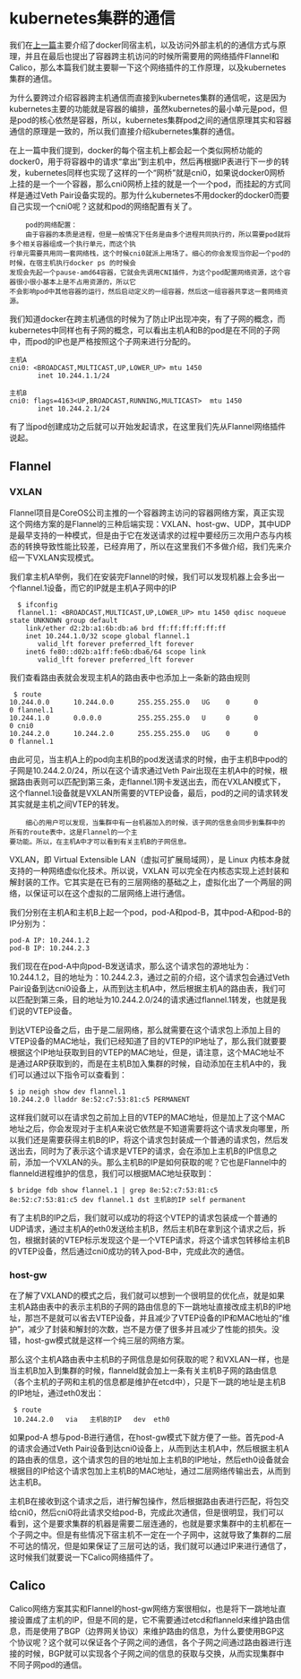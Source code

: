 # kubernetes集群的通信
我们在[上一篇](./kubernetes_network_01.md)主要介绍了docker同宿主机，以及访问外部主机的的通信方式与原理，并且在最后也提出了容器跨主机访问的时候所需要用的网络插件Flannel和Calico，那么本篇我们就主要聊一下这个网络插件的工作原理，以及kubernetes集群的通信。

为什么要跨过介绍容器跨主机通信而直接到kubernetes集群的通信呢，这是因为kubernetes主要的功能就是容器的编排，虽然kubernetes的最小单元是pod，但是pod的核心依然是容器，所以，kubernetes集群pod之间的通信原理其实和容器通信的原理是一致的，所以我们直接介绍kubernetes集群的通信。

在上一篇中我们提到，docker的每个宿主机上都会起一个类似网桥功能的docker0，用于将容器中的请求“拿出”到主机中，然后再根据IP表进行下一步的转发，kubernetes同样也实现了这样的一个“网桥”就是cni0，如果说docker0网桥上挂的是一个一个容器，那么cni0网桥上挂的就是一个一个pod，而挂起的方式同样是通过Veth Pair设备实现的。那为什么kubernetes不用docker的docker0而要自己实现一个cni0呢？这就和pod的网络配置有关了。

```
    pod的网络配置：
    由于容器的本质是进程，但是一般情况下任务是由多个进程共同执行的，所以需要pod就将多个相关容器组成一个执行单元，而这个执
行单元需要共用同一套网络栈，这个时候cni0就派上用场了。细心的你会发现当你起一个pod的时候，在宿主机执行docker ps 的时候会
发现会先起一个pause-amd64容器，它就会先调用CNI插件，为这个pod配置网络资源，这个容器很小很小基本上是不占用资源的，所以它
不会影响pod中其他容器的运行，然后启动定义的一组容器，然后这一组容器共享这一套网络资源。
```

我们知道docker在跨主机通信的时候为了防止IP出现冲突，有了子网的概念，而kubernetes中同样也有子网的概念，可以看出主机A和B的pod是在不同的子网中，而pod的IP也是严格按照这个子网来进行分配的。

```
主机A
cni0: <BROADCAST,MULTICAST,UP,LOWER_UP> mtu 1450 
       inet 10.244.1.1/24 
                   
主机B
cni0: flags=4163<UP,BROADCAST,RUNNING,MULTICAST>  mtu 1450
       inet 10.244.2.1/24  
```
有了当pod创建成功之后就可以开始发起请求，在这里我们先从Flannel网络插件说起。
## Flannel
### VXLAN
Flannel项目是CoreOS公司主推的一个容器跨主访问的容器网络方案，真正实现这个网络方案的是Flannel的三种后端实现：VXLAN、host-gw、UDP，其中UDP是最早支持的一种模式，但是由于它在发送请求的过程中要经历三次用户态与内核态的转换导致性能比较差，已经弃用了，所以在这里我们不多做介绍，我们先来介绍一下VXLAN实现模式。

我们拿主机A举例，我们在安装完Flannel的时候，我们可以发现机器上会多出一个flannel.1设备，而它的IP就是主机A子网中的IP

```
  $ ifconfig
  flannel.1: <BROADCAST,MULTICAST,UP,LOWER_UP> mtu 1450 qdisc noqueue state UNKNOWN group default
    link/ether d2:2b:a1:6b:db:a6 brd ff:ff:ff:ff:ff:ff
    inet 10.244.1.0/32 scope global flannel.1
       valid_lft forever preferred_lft forever
    inet6 fe80::d02b:a1ff:fe6b:dba6/64 scope link
       valid_lft forever preferred_lft forever
```
我们查看路由表就会发现主机A的路由表中也添加上一条新的路由规则

```
 $ route
10.244.0.0      10.244.0.0      255.255.255.0   UG    0      0        0 flannel.1
10.244.1.0      0.0.0.0         255.255.255.0   U     0      0        0 cni0
10.244.2.0      10.244.2.0      255.255.255.0   UG    0      0        0 flannel.1
```
由此可见，当主机A上的pod向主机B的pod发送请求的时候，由于主机B中pod的子网是10.244.2.0/24，所以在这个请求通过Veth Pair出现在主机A中的时候，根据路由表则可以匹配到第三条，走flannel.1网卡发送出去，而在VXLAN模式下，这个flannel.1设备就是VXLAN所需要的VTEP设备，最后，pod的之间的请求转发其实就是主机之间VTEP的转发。

```
	细心的用户可以发现，当集群中有一台机器加入的时候，该子网的信息会同步到集群中的所有的route表中，这是Flannel的一个主
要功能。所以，在主机A中才可以看到有关主机B的子网信息。
```
VXLAN，即 Virtual Extensible LAN（虚拟可扩展局域网），是 Linux 内核本身就支持的一种网络虚似化技术。所以说，VXLAN 可以完全在内核态实现上述封装和解封装的工作。它其实是在已有的三层网络的基础之上，虚拟化出了一个两层的网络，以保证可以在这个虚拟的二层网络上进行通信。

我们分别在主机A和主机B上起一个pod，pod-A和pod-B，其中pod-A和pod-B的IP分别为：

```
pod-A IP: 10.244.1.2
pod-B IP: 10.244.2.3
```
我们现在在pod-A中向pod-B发送请求，那么这个请求包的源地址为：10.244.1.2，目的地址为：10.244.2.3，通过之前的介绍，这个请求包会通过Veth Pair设备到达cni0设备上，从而到达主机A中，然后根据主机A的路由表，我们可以匹配到第三条，目的地址为10.244.2.0/24的请求通过flannel.1转发，也就是我们说的VTEP设备。

到达VTEP设备之后，由于是二层网络，那么就需要在这个请求包上添加上目的VTEP设备的MAC地址，我们已经知道了目的VTEP的IP地址了，那么我们就要要根据这个IP地址获取到目的VTEP的MAC地址，但是，请注意，这个MAC地址不是通过ARP获取到的，而是在主机B加入集群的时候，自动添加在主机A中的，我们可以通过以下指令可以查看到：

```
$ ip neigh show dev flannel.1
10.244.2.0 lladdr 8e:52:c7:53:81:c5 PERMANENT
```
这样我们就可以在请求包之前加上目的VTEP的MAC地址，但是加上了这个MAC地址之后，你会发现对于主机A来说它依然是不知道需要将这个请求发向哪里，所以我们还是需要获得主机B的IP，将这个请求包封装成一个普通的请求包，然后发送出去，同时为了表示这个请求是VTEP的请求，会在添加上主机B的IP信息之前，添加一个VXLAN的头。那么主机B的IP是如何获取的呢？它也是Flannel中的flanneld进程维护的信息，我们可以根据MAC地址获取到：

```
$ bridge fdb show flannel.1 | grep 8e:52:c7:53:81:c5
8e:52:c7:53:81:c5 dev flannel.1 dst 主机B的IP self permanent
```
有了主机B的IP之后，我们就可以成功的将这个VTEP的请求包装成一个普通的UDP请求，通过主机A的eth0发送给主机B，然后主机B在拿到这个请求之后，拆包，根据封装的VTEP标示发现这个是一个VTEP请求，将这个请求包转移给主机B的VTEP设备，然后通过cni0成功的转入pod-B中，完成此次的通信。
### host-gw
在了解了VXLAND的模式之后，我们就可以想到一个很明显的优化点，就是如果主机A路由表中的表示主机B的子网的路由信息的下一跳地址直接改成主机B的IP地址，那岂不是就可以省去VTEP设备，并且减少了VTEP设备的IP和MAC地址的“维护”，减少了封装和解封的次数，岂不是方便了很多并且减少了性能的损失。没错，host-gw模式就是这样一个纯三层的网络方案。

那么这个主机A路由表中主机B的子网信息是如何获取的呢？和VXLAN一样，也是当主机B加入到集群的时候，flanneld就会加上一条有关主机B子网的路由信息（各个主机的子网和主机的信息都是维护在etcd中），只是下一跳的地址是主机B的IP地址，通过eth0发出：

```
 $ route
 10.244.2.0   via   主机B的IP   dev  eth0
```
如果pod-A 想与pod-B进行通信，在host-gw模式下就方便了一些。首先pod-A的请求会通过Veth Pair设备到达cni0设备上，从而到达主机A中，然后根据主机A的路由表的信息，这个请求包的目的地址加上主机B的IP地址，然后eth0设备就会根据目的IP给这个请求包加上主机B的MAC地址，通过二层网络传输出去，从而到达主机B。

主机B在接收到这个请求之后，进行解包操作，然后根据路由表进行匹配，将包交给cni0，然后cni0将此请求交给pod-B，完成此次通信，但是很明显，我们可以看到，这个是要求集群的机器是需要二层连通的，也就是要求集群中的主机都在一个子网之中。但是有些情况下宿主机不一定在一个子网中，这就导致了集群的二层不可达的情况，但是如果保证了三层可达的话，我们就可以通过IP来进行通信了，这时候我们就要说一下Calico网络插件了。
## Calico
Calico网络方案其实和Flannel的host-gw网络方案很相似，也是将下一跳地址直接设置成了主机的IP，但是不同的是，它不需要通过etcd和flanneld来维护路由信息，而是使用了BGP（边界网关协议）来维护路由的信息，为什么要使用BGP这个协议呢？这个就可以保证各个子网之间的通信，各个子网之间通过路由器进行连接的时候，BGP就可以实现各个子网之间的信息的获取与交换，从而实现集群中不同子网pod的通信。



